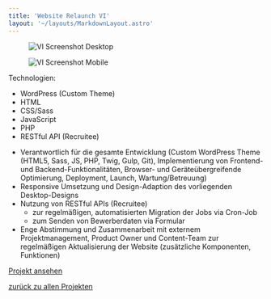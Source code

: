 ```yaml
---
title: 'Website Relaunch VI'
layout: '~/layouts/MarkdownLayout.astro'
---
```


<div class="not-prose flex gap-6 mb-8">
  <figure class="flex ">
    <img class="rounded-xl border-4 border-slate-900 dark:border-white shadow-2xl" src="/personal-site/assets/vi-desktop.png" alt="VI Screenshot Desktop">
  </figure>
  <figure class="flex ">
    <img class="rounded-xl border-4 border-slate-900 dark:border-white shadow-2xl" src="/personal-site/assets/vi-mobile.png" alt="VI Screenshot Mobile">
  </figure>
</div>

<div class="not-prose flex flex-wrap items-center">
  <span class="text-tw-prose-bold font-semibold mr-2 mb-2">Technologien:</span>
  <ul class="list-none flex flex-wrap">
    <li class="border-2 border-sky-500 px-2 py-1 rounded-2xl text-xs font-semibold mr-2 mb-2">WordPress (Custom Theme)</li>
    <li class="border-2 border-rose-500 px-2 py-1 rounded-2xl text-xs font-semibold mr-2 mb-2">HTML</li>
    <li class="border-2 border-cyan-500 px-2 py-1 rounded-2xl text-xs font-semibold mr-2 mb-2">CSS/Sass</li>
    <li class="border-2 border-yellow-500 px-2 py-1 rounded-2xl text-xs font-semibold mr-2 mb-2">JavaScript</li>
    <li class="border-2 border-purple-500 px-2 py-1 rounded-2xl text-xs font-semibold mr-2 mb-2">PHP</li>
    <li class="border-2 border-fuchsia-500 px-2 py-1 rounded-2xl text-xs font-semibold mr-2 mb-2">RESTful API (Recruitee)</li>
  </ul>
</div>

- Verantwortlich für die gesamte Entwicklung (Custom WordPress Theme (HTML5, Sass, JS, PHP, Twig, Gulp, Git), Implementierung von Frontend- und Backend-Funktionalitäten, Browser- und Geräteübergreifende Optimierung, Deployment, Launch, Wartung/Betreuung)
- Responsive Umsetzung und Design-Adaption des vorliegenden Desktop-Designs
- Nutzung von RESTful APIs (Recruitee)
  - zur regelmäßigen, automatisierten Migration der Jobs via Cron-Job
  - zum Senden von Bewerberdaten via Formular
- Enge Abstimmung und Zusammenarbeit mit externem Projektmanagement, Product Owner und Content-Team zur regelmäßigen Aktualisierung der Website (zusätzliche Komponenten, Funktionen)

<span class="not-prose"><a class="btn btn-primary" href="https://www.virtual-identity.com/" target="_blank" rel="noopener">Projekt ansehen</a></span>

[zurück zu allen Projekten](/personal-site/projekte)
